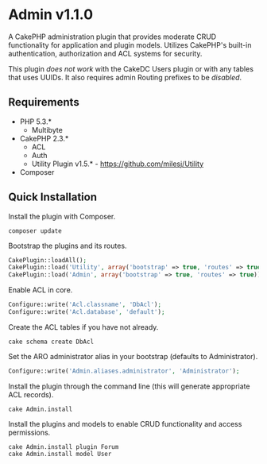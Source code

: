 # Admin v1.1.0 #

A CakePHP administration plugin that provides moderate CRUD functionality for application and plugin models.
Utilizes CakePHP's built-in authentication, authorization and ACL systems for security.

This plugin *does not work* with the CakeDC Users plugin or with any tables that uses UUIDs.
It also requires admin Routing prefixes to be *disabled*.

## Requirements ##

* PHP 5.3.*
	* Multibyte
* CakePHP 2.3.*
	* ACL
	* Auth
	* Utility Plugin v1.5.* - https://github.com/milesj/Utility
* Composer

## Quick Installation ##

Install the plugin with Composer.

```
composer update
```

Bootstrap the plugins and its routes.

```php
CakePlugin::loadAll();
CakePlugin::load('Utility', array('bootstrap' => true, 'routes' => true));
CakePlugin::load('Admin', array('bootstrap' => true, 'routes' => true));
```

Enable ACL in core.

```php
Configure::write('Acl.classname', 'DbAcl');
Configure::write('Acl.database', 'default');
```

Create the ACL tables if you have not already.

```
cake schema create DbAcl
```

Set the ARO administrator alias in your bootstrap (defaults to Administrator).

```php
Configure::write('Admin.aliases.administrator', 'Administrator');
```

Install the plugin through the command line (this will generate appropriate ACL records).

```
cake Admin.install
```

Install the plugins and models to enable CRUD functionality and access permissions.

```
cake Admin.install plugin Forum
cake Admin.install model User
```